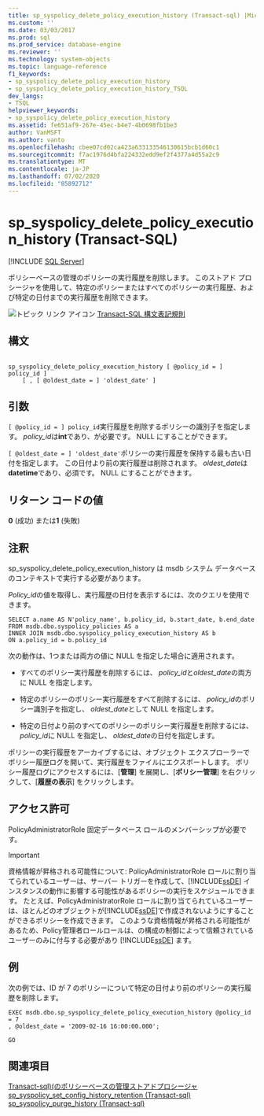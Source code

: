 ```yaml
---
title: sp_syspolicy_delete_policy_execution_history (Transact-sql) |Microsoft Docs
ms.custom: ''
ms.date: 03/03/2017
ms.prod: sql
ms.prod_service: database-engine
ms.reviewer: ''
ms.technology: system-objects
ms.topic: language-reference
f1_keywords:
- sp_syspolicy_delete_policy_execution_history
- sp_syspolicy_delete_policy_execution_history_TSQL
dev_langs:
- TSQL
helpviewer_keywords:
- sp_syspolicy_delete_policy_execution_history
ms.assetid: fe651af9-267e-45ec-b4e7-4b0698fb1be3
author: VanMSFT
ms.author: vanto
ms.openlocfilehash: cbee07cd02ca423a633133546130615bcb1d60c1
ms.sourcegitcommit: f7ac1976d4bfa224332edd9ef2f4377a4d55a2c9
ms.translationtype: MT
ms.contentlocale: ja-JP
ms.lasthandoff: 07/02/2020
ms.locfileid: "85892712"
---
```

# <a name="sp_syspolicy_delete_policy_execution_history-transact-sql"></a>sp_syspolicy_delete_policy_execution_history (Transact-SQL)
[!INCLUDE [SQL Server](../../includes/applies-to-version/sqlserver.md)]

  ポリシーベースの管理のポリシーの実行履歴を削除します。 このストアド プロシージャを使用して、特定のポリシーまたはすべてのポリシーの実行履歴、および特定の日付までの実行履歴を削除できます。  
  
 ![トピック リンク アイコン](../../database-engine/configure-windows/media/topic-link.gif "トピック リンク アイコン") [Transact-SQL 構文表記規則](../../t-sql/language-elements/transact-sql-syntax-conventions-transact-sql.md)  
  
## <a name="syntax"></a>構文  
  
```  
  
sp_syspolicy_delete_policy_execution_history [ @policy_id = ] policy_id ]  
    [ , [ @oldest_date = ] 'oldest_date' ]  
```  
  
## <a name="arguments"></a>引数  
`[ @policy_id = ] policy_id`実行履歴を削除するポリシーの識別子を指定します。 *policy_id*は**int**であり、が必要です。 NULL にすることができます。  
  
`[ @oldest_date = ] 'oldest_date'`ポリシーの実行履歴を保持する最も古い日付を指定します。 この日付より前の実行履歴は削除されます。 *oldest_date*は**datetime**であり、必須です。 NULL にすることができます。  
  
## <a name="return-code-values"></a>リターン コードの値  
 **0** (成功) または**1** (失敗)  
  
## <a name="remarks"></a>注釈  
 sp_syspolicy_delete_policy_execution_history は msdb システム データベースのコンテキストで実行する必要があります。  
  
 *Policy_id*の値を取得し、実行履歴の日付を表示するには、次のクエリを使用できます。  
  
```  
SELECT a.name AS N'policy_name', b.policy_id, b.start_date, b.end_date  
FROM msdb.dbo.syspolicy_policies AS a   
INNER JOIN msdb.dbo.syspolicy_policy_execution_history AS b  
ON a.policy_id = b.policy_id  
```  
  
 次の動作は、1つまたは両方の値に NULL を指定した場合に適用されます。  
  
-   すべてのポリシー実行履歴を削除するには、 *policy_id*と*oldest_date*の両方に NULL を指定します。  
  
-   特定のポリシーのポリシー実行履歴をすべて削除するには、 *policy_id*のポリシー識別子を指定し、 *oldest_date*として NULL を指定します。  
  
-   特定の日付より前のすべてのポリシーのポリシー実行履歴を削除するには、 *policy_id*に NULL を指定し、 *oldest_date*の日付を指定します。  
  
 ポリシーの実行履歴をアーカイブするには、オブジェクト エクスプローラーでポリシー履歴ログを開いて、実行履歴をファイルにエクスポートします。 ポリシー履歴ログにアクセスするには、[**管理**] を展開し、[**ポリシー管理**] を右クリックして、[**履歴の表示**] をクリックします。  
  
## <a name="permissions"></a>アクセス許可  
 PolicyAdministratorRole 固定データベース ロールのメンバーシップが必要です。  
  
> [!IMPORTANT]  
>  資格情報が昇格される可能性について: PolicyAdministratorRole ロールに割り当てられているユーザーは、サーバー トリガーを作成して、[!INCLUDE[ssDE](../../includes/ssde-md.md)] インスタンスの動作に影響する可能性があるポリシーの実行をスケジュールできます。 たとえば、PolicyAdministratorRole ロールに割り当てられているユーザーは、ほとんどのオブジェクトが[!INCLUDE[ssDE](../../includes/ssde-md.md)]で作成されないようにすることができるポリシーを作成できます。 このような資格情報が昇格される可能性があるため、Policy管理者ロールロールは、の構成の制御によって信頼されているユーザーのみに付与する必要があり [!INCLUDE[ssDE](../../includes/ssde-md.md)] ます。  
  
## <a name="examples"></a>例  
 次の例では、ID が 7 のポリシーについて特定の日付より前のポリシーの実行履歴を削除します。  
  
```  
EXEC msdb.dbo.sp_syspolicy_delete_policy_execution_history @policy_id = 7  
, @oldest_date = '2009-02-16 16:00:00.000';  
  
GO  
```  
  
## <a name="see-also"></a>関連項目  
 [Transact-sql&#41;&#40;のポリシーベースの管理ストアドプロシージャ](../../relational-databases/system-stored-procedures/policy-based-management-stored-procedures-transact-sql.md)   
 [sp_syspolicy_set_config_history_retention &#40;Transact-sql&#41;](../../relational-databases/system-stored-procedures/sp-syspolicy-set-config-history-retention-transact-sql.md)   
 [sp_syspolicy_purge_history &#40;Transact-sql&#41;](../../relational-databases/system-stored-procedures/sp-syspolicy-purge-history-transact-sql.md)  
  
  

